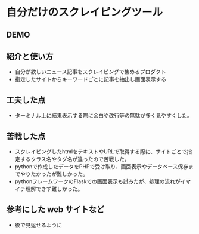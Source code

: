 # 自分だけのスクレイピングツール

## DEMO

## 紹介と使い方

  - 自分が欲しいニュース記事をスクレイピングで集めるプロダクト
  - 指定したサイトからキーワードごとに記事を抽出し画面表示する

## 工夫した点

  - ターミナル上に結果表示する際に余白や改行等の無駄が多く見やすくした。

## 苦戦した点

  - スクレイピングしたhtmlをテキストやURLで取得する際に、サイトごとで指定するクラス名やタグ名が違ったので苦戦した。
  - pythonで作成したデータをPHPで受け取り、画面表示やデータベース保存までやりたかったが難しかった。
  - pythonフレームワークのFlaskでの画面表示も試みたが、処理の流れがイマイチ理解できず難しかった。

## 参考にした web サイトなど

  - 後で見返せるように